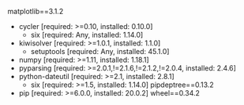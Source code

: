matplotlib==3.1.2
  - cycler [required: >=0.10, installed: 0.10.0]
    - six [required: Any, installed: 1.14.0]
  - kiwisolver [required: >=1.0.1, installed: 1.1.0]
    - setuptools [required: Any, installed: 45.1.0]
  - numpy [required: >=1.11, installed: 1.18.1]
  - pyparsing [required: >=2.0.1,!=2.1.6,!=2.1.2,!=2.0.4, installed: 2.4.6]
  - python-dateutil [required: >=2.1, installed: 2.8.1]
    - six [required: >=1.5, installed: 1.14.0]
pipdeptree==0.13.2
  - pip [required: >=6.0.0, installed: 20.0.2]
wheel==0.34.2
